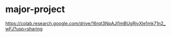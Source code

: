 # major-project
https://colab.research.google.com/drive/16rqt3NpAJI1mBUgRjvXle1mk71n2_wFJ?usp=sharing
